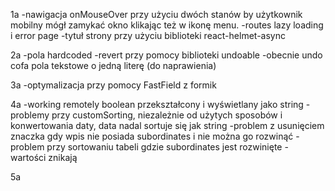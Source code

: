 1a
-nawigacja onMouseOver przy użyciu dwóch stanów by użytkownik mobilny mógł zamykać okno klikając też w ikonę menu.
-routes lazy loading i error page
-tytuł strony przy użyciu biblioteki react-helmet-async

2a
-pola hardcoded
-revert przy pomocy biblioteki undoable
-obecnie undo cofa pola tekstowe o jedną literę (do naprawienia)

3a
-optymalizacja przy pomocy FastField z formik

4a
-working remotely boolean przekształcony i wyświetlany jako string
-problemy przy customSorting, niezależnie od użytych sposobów i konwertowania daty, data nadal sortuje się jak string
-problem z usunięciem znaczka gdy wpis nie posiada subordinates i nie można go rozwinąć
-problem przy sortowaniu tabeli gdzie subordinates jest rozwinięte - wartości znikają

5a
